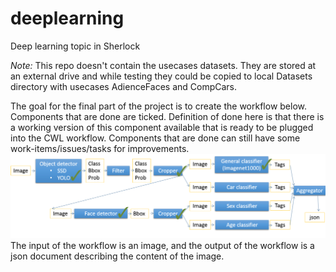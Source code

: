 # deeplearning
Deep learning topic in Sherlock 

*Note:* This repo doesn't contain the usecases datasets. They are stored at an external drive and while testing they could be copied to local Datasets directory with usecases AdienceFaces and CompCars.

The goal for the final part of the project is to create the workflow below. Components that are done are ticked. Definition of done here is that there is a working version of this component available that is ready to be plugged into the CWL workflow. Components that are done can still have some work-items/issues/tasks for improvements.
![Components](images/sherlock_workflow_with_ticks.png)
The input of the workflow is an image, and the output of the workflow is a json document describing the content of the image.
